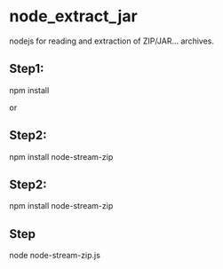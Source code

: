 # node_extract_jar
nodejs for reading and extraction of ZIP/JAR... archives.

## Step1:
npm install

or

## Step2:
npm install node-stream-zip

## Step2:
npm install node-stream-zip

## Step 
node node-stream-zip.js
